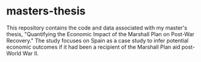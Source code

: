 # masters-thesis
This repository contains the code and data associated with my master's thesis, "Quantifying the Economic Impact of the Marshall Plan on Post-War Recovery." The study focuses on Spain as a case study to infer potential economic outcomes if it had been a recipient of the Marshall Plan aid post-World War II.
